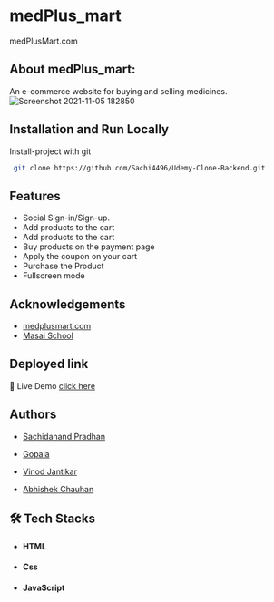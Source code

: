 # medPlus_mart
medPlusMart.com
## About medPlus_mart:
An e-commerce website for buying and selling medicines.
![Screenshot 2021-11-05 182850](https://user-images.githubusercontent.com/53556482/140514171-158de03b-65ae-4cd0-9bef-c7f2846fae21.png)


## Installation and Run Locally

Install-project with git

```bash
 git clone https://github.com/Sachi4496/Udemy-Clone-Backend.git
```

## Features

- Social Sign-in/Sign-up.
- Add products to the cart
- Add products to the cart
- Buy products on the payment page
- Apply the coupon on your cart 
- Purchase the Product
- Fullscreen mode


## Acknowledgements

 - [medplusmart.com](https://www.medplusmart.com/)
 - [Masai School](https://masaischool.com/)
 
 
<!-- ## Presentation Video :-
[Demo of project]() -->

## Deployed link
🔹 Live Demo [click here](https://sachi4496.github.io/medPlus_mart/)

## Authors
-  [Sachidanand Pradhan](https://github.com/Sachi4496)

- [Gopala](https://github.com/gopala1995)

- [Vinod Jantikar](https://github.com/Vinod-Jantikar)

- [Abhishek Chauhan]()

## 🛠 Tech Stacks
- #### HTML
- #### Css
- #### JavaScript


<!-- ## Screenshots :-
![Screenshot 2021-11-05 182850](https://user-images.githubusercontent.com/53556482/140514171-158de03b-65ae-4cd0-9bef-c7f2846fae21.png)

